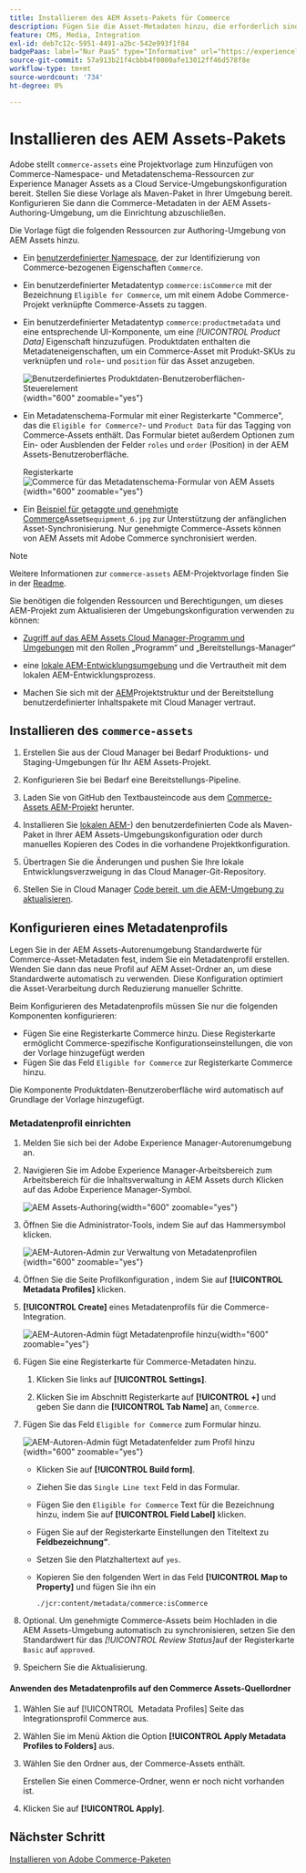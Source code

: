 ```yaml
---
title: Installieren des AEM Assets-Pakets für Commerce
description: Fügen Sie die Asset-Metadaten hinzu, die erforderlich sind, um die AEM Assets-Integration für Commerce zum Synchronisieren von Assets zwischen Adobe Commerce- und Experience Manager Assets-Projekten zu aktivieren.
feature: CMS, Media, Integration
exl-id: deb7c12c-5951-4491-a2bc-542e993f1f84
badgePaas: label="Nur PaaS" type="Informative" url="https://experienceleague.adobe.com/en/docs/commerce/user-guides/product-solutions" tooltip="Gilt nur für Adobe Commerce in Cloud-Projekten (von Adobe verwaltete PaaS-Infrastruktur) und lokale Projekte."
source-git-commit: 57a913b21f4cbbb4f0800afe13012ff46d578f8e
workflow-type: tm+mt
source-wordcount: '734'
ht-degree: 0%

---
```


# Installieren des AEM Assets-Pakets

Adobe stellt `commerce-assets` eine Projektvorlage zum Hinzufügen von Commerce-Namespace- und Metadatenschema-Ressourcen zur Experience Manager Assets as a Cloud Service-Umgebungskonfiguration bereit. Stellen Sie diese Vorlage als Maven-Paket in Ihrer Umgebung bereit. Konfigurieren Sie dann die Commerce-Metadaten in der AEM Assets-Authoring-Umgebung, um die Einrichtung abzuschließen.

Die Vorlage fügt die folgenden Ressourcen zur Authoring-Umgebung von AEM Assets hinzu.

- Ein [benutzerdefinierter Namespace](https://github.com/ankumalh/assets-commerce/blob/main/ui.config/jcr_root/apps/commerce/config/org.apache.sling.jcr.repoinit.RepositoryInitializer~commerce-namespaces.cfg.json), der zur Identifizierung von Commerce-bezogenen Eigenschaften `Commerce`.

- Ein benutzerdefinierter Metadatentyp `commerce:isCommerce` mit der Bezeichnung `Eligible for Commerce`, um mit einem Adobe Commerce-Projekt verknüpfte Commerce-Assets zu taggen.

- Ein benutzerdefinierter Metadatentyp `commerce:productmetadata` und eine entsprechende UI-Komponente, um eine *[!UICONTROL Product Data]* Eigenschaft hinzuzufügen. Produktdaten enthalten die Metadateneigenschaften, um ein Commerce-Asset mit Produkt-SKUs zu verknüpfen und `role`- und `position` für das Asset anzugeben.

  ![Benutzerdefiniertes Produktdaten-Benutzeroberflächen-Steuerelement](./assets/aem-commerce-sku-metadata-fields-from-template.png){width="600" zoomable="yes"}

- Ein Metadatenschema-Formular mit einer Registerkarte &quot;Commerce&quot;, das die `Eligible for Commerce?`- und `Product Data` für das Tagging von Commerce-Assets enthält. Das Formular bietet außerdem Optionen zum Ein- oder Ausblenden der Felder `roles` und `order` (Position) in der AEM Assets-Benutzeroberfläche.

  Registerkarte ![Commerce für das Metadatenschema-Formular von AEM Assets](./assets/assets-configure-metadata-schema-form-editor.png){width="600" zoomable="yes"}

- Ein [Beispiel für getaggte und genehmigte Commerce](https://github.com/ankumalh/assets-commerce/blob/main/ui.content/src/main/content/jcr_root/content/dam/wknd/en/activities/hiking/equipment_6.jpg/.content.xml)Assets`equipment_6.jpg` zur Unterstützung der anfänglichen Asset-Synchronisierung. Nur genehmigte Commerce-Assets können von AEM Assets mit Adobe Commerce synchronisiert werden.

>[!NOTE]
>Weitere Informationen zur `commerce-assets` AEM-Projektvorlage finden Sie in der [Readme](https://github.com/ankumalh/assets-commerce).

Sie benötigen die folgenden Ressourcen und Berechtigungen, um dieses AEM-Projekt zum Aktualisieren der Umgebungskonfiguration verwenden zu können:

- [Zugriff auf das AEM Assets Cloud Manager-Programm und Umgebungen](https://experienceleague.adobe.com/en/docs/experience-manager-cloud-service/content/onboarding/journey/cloud-manager#access-sysadmin-bo) mit den Rollen „Programm“ und „Bereitstellungs-Manager“

- eine [lokale AEM-Entwicklungsumgebung](https://experienceleague.adobe.com/en/docs/experience-manager-learn/cloud-service/local-development-environment-set-up/overview) und die Vertrautheit mit dem lokalen AEM-Entwicklungsprozess.

- Machen Sie sich mit der [AEM](https://experienceleague.adobe.com/de/docs/experience-manager-cloud-service/content/implementing/developing/aem-project-content-package-structure)Projektstruktur und der Bereitstellung benutzerdefinierter Inhaltspakete mit Cloud Manager vertraut.

## Installieren des `commerce-assets`

1. Erstellen Sie aus der Cloud Manager bei Bedarf Produktions- und Staging-Umgebungen für Ihr AEM Assets-Projekt.

1. Konfigurieren Sie bei Bedarf eine Bereitstellungs-Pipeline.

1. Laden Sie von GitHub den Textbausteincode aus dem [Commerce-Assets AEM-Projekt](https://github.com/ankumalh/assets-commerce) herunter.

1. Installieren Sie [lokalen AEM-](https://experienceleague.adobe.com/en/docs/experience-manager-learn/cloud-service/local-development-environment-set-up/overview)) den benutzerdefinierten Code als Maven-Paket in Ihrer AEM Assets-Umgebungskonfiguration oder durch manuelles Kopieren des Codes in die vorhandene Projektkonfiguration.

1. Übertragen Sie die Änderungen und pushen Sie Ihre lokale Entwicklungsverzweigung in das Cloud Manager-Git-Repository.

1. Stellen Sie in Cloud Manager [Code bereit, um die AEM-Umgebung zu aktualisieren](https://experienceleague.adobe.com/en/docs/experience-manager-cloud-service/content/implementing/using-cloud-manager/deploy-code#deploying-code-with-cloud-manager).

## Konfigurieren eines Metadatenprofils

Legen Sie in der AEM Assets-Autorenumgebung Standardwerte für Commerce-Asset-Metadaten fest, indem Sie ein Metadatenprofil erstellen. Wenden Sie dann das neue Profil auf AEM Asset-Ordner an, um diese Standardwerte automatisch zu verwenden. Diese Konfiguration optimiert die Asset-Verarbeitung durch Reduzierung manueller Schritte.

Beim Konfigurieren des Metadatenprofils müssen Sie nur die folgenden Komponenten konfigurieren:

- Fügen Sie eine Registerkarte Commerce hinzu. Diese Registerkarte ermöglicht Commerce-spezifische Konfigurationseinstellungen, die von der Vorlage hinzugefügt werden
- Fügen Sie das Feld `Eligible for Commerce` zur Registerkarte Commerce hinzu.

Die Komponente Produktdaten-Benutzeroberfläche wird automatisch auf Grundlage der Vorlage hinzugefügt.

### Metadatenprofil einrichten

1. Melden Sie sich bei der Adobe Experience Manager-Autorenumgebung an.

1. Navigieren Sie im Adobe Experience Manager-Arbeitsbereich zum Arbeitsbereich für die Inhaltsverwaltung in AEM Assets durch Klicken auf das Adobe Experience Manager-Symbol.

   ![AEM Assets-Authoring](./assets/aem-assets-authoring.png){width="600" zoomable="yes"}

1. Öffnen Sie die Administrator-Tools, indem Sie auf das Hammersymbol klicken.

   ![AEM-Autoren-Admin zur Verwaltung von Metadatenprofilen](./assets/aem-manage-metadata-profiles.png){width="600" zoomable="yes"}

1. Öffnen Sie die Seite Profilkonfiguration , indem Sie auf **[!UICONTROL Metadata Profiles]** klicken.

1. **[!UICONTROL Create]** eines Metadatenprofils für die Commerce-Integration.

   ![AEM-Autoren-Admin fügt Metadatenprofile hinzu ](./assets/aem-create-metadata-profile.png){width="600" zoomable="yes"}

1. Fügen Sie eine Registerkarte für Commerce-Metadaten hinzu.

   1. Klicken Sie links auf **[!UICONTROL Settings]**.

   1. Klicken Sie im Abschnitt Registerkarte auf **[!UICONTROL +]** und geben Sie dann die **[!UICONTROL Tab Name]** an, `Commerce`.

1. Fügen Sie das Feld `Eligible for Commerce` zum Formular hinzu.

   ![AEM-Autoren-Admin fügt Metadatenfelder zum Profil hinzu](./assets/aem-edit-metadata-profile-fields.png){width="600" zoomable="yes"}

   - Klicken Sie auf **[!UICONTROL Build form]**.

   - Ziehen Sie das `Single Line text` Feld in das Formular.

   - Fügen Sie den `Eligible for Commerce` Text für die Bezeichnung hinzu, indem Sie auf **[!UICONTROL Field Label]** klicken.

   - Fügen Sie auf der Registerkarte Einstellungen den Titeltext zu **Feldbezeichnung“**.

   - Setzen Sie den Platzhaltertext auf `yes`.

   - Kopieren Sie den folgenden Wert in das Feld **[!UICONTROL Map to Property]** und fügen Sie ihn ein

     ```terminal
     ./jcr:content/metadata/commerce:isCommerce
     ```

1. Optional. Um genehmigte Commerce-Assets beim Hochladen in die AEM Assets-Umgebung automatisch zu synchronisieren, setzen Sie den Standardwert für das _[!UICONTROL Review Status]_&#x200B;auf der Registerkarte `Basic` auf `approved`.

1. Speichern Sie die Aktualisierung.

#### Anwenden des Metadatenprofils auf den Commerce Assets-Quellordner

1. Wählen Sie auf [!UICONTROL &#x200B; Metadata Profiles] Seite das Integrationsprofil Commerce aus.

1. Wählen Sie im Menü Aktion die Option **[!UICONTROL Apply Metadata Profiles to Folders]** aus.

1. Wählen Sie den Ordner aus, der Commerce-Assets enthält.

   Erstellen Sie einen Commerce-Ordner, wenn er noch nicht vorhanden ist.

1. Klicken Sie auf **[!UICONTROL Apply]**.

## Nächster Schritt

[Installieren von Adobe Commerce-Paketen](aem-assets-configure-commerce.md)
